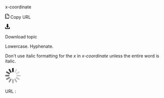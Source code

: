 # 

x-coordinate

![Copy URL](media/x-coordinate/Copy.png)
Copy URL

![Download](media/x-coordinate/Download.png)

Download topic

Lowercase. Hyphenate.

Don't use italic formatting for the *x* in *x-coordinate* unless the entire word is italic.

![In progress](media/x-coordinate/activity-large.gif)

URL :
